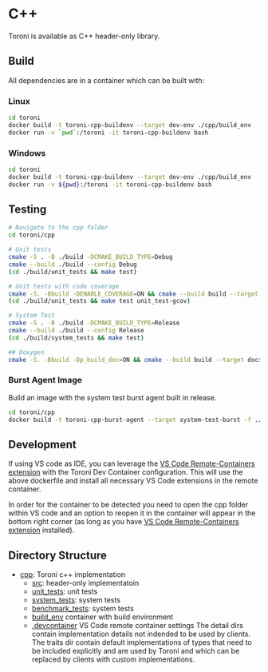 C++
=========
Toroni is available as C++ header-only library.

## Build
All dependencies are in a container which can be built with:

### Linux
```sh
cd toroni
docker build -t toroni-cpp-buildenv --target dev-env ./cpp/build_env
docker run -v `pwd`:/toroni -it toroni-cpp-buildenv bash
```
### Windows
```sh
cd toroni
docker build -t toroni-cpp-buildenv --target dev-env ./cpp/build_env
docker run -v ${pwd}:/toroni -it toroni-cpp-buildenv bash
```

## Testing
```sh
# Navigate to the cpp folder
cd toroni/cpp

# Unit tests
cmake -S . -B ./build -DCMAKE_BUILD_TYPE=Debug
cmake --build ./build --config Debug
(cd ./build/unit_tests && make test)

# Unit tests with code coverage
cmake -S. -Bbuild -DENABLE_COVERAGE=ON && cmake --build build --target unit_tests unit_test-genhtml
(cd ./build/unit_tests && make test unit_test-gcov)

# System Test
cmake -S . -B ./build -DCMAKE_BUILD_TYPE=Release
cmake --build ./build --config Release
(cd ./build/system_tests && make test)

## Doxygen
cmake -S. -Bbuild -Dp_build_doc=ON && cmake --build build --target docs_doxygen
```

### Burst Agent Image
Build an image with the system test burst agent built in release.
```sh
cd toroni/cpp
docker build -t toroni-cpp-burst-agent --target system-test-burst -f ./build_env/Dockerfile .
```

## Development
If using VS code as IDE, you can leverage the [VS Code Remote-Containers extension]( https://code.visualstudio.com/docs/remote/containers) with the Toroni Dev Container configuration. This will use the above dockerfile and install all necessary VS Code extensions in the remote container.

In order for the container to be detected you need to open the cpp folder within VS code and an option to reopen it in the container will appear in the bottom right corner (as long as you have [VS Code Remote-Containers extension]( https://code.visualstudio.com/docs/remote/containers) installed).

## Directory Structure
- [cpp](./cpp): Toroni c++ implementation
   - [src](./cpp/src): header-only implementatoin
   - [unit_tests](./cpp/unit_tests): unit tests
   - [system_tests](./cpp/system_tests): system tests
   - [benchmark_tests](./cpp/system_tests): system tests
   - [build_env](./cpp/build_env) container with build environment
   - [.devcontainer](./cpp/.devcontainer/) VS Code remote container settings
The detail dirs contain implementation details not indended to be used by clients. The traits dir contain default implementations of types that need to be included explicitly and are used by Toroni and which can be replaced by clients with custom implementations.